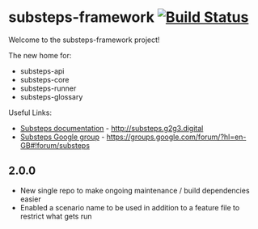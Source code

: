 substeps-framework [![Build Status](https://travis-ci.org/G2G3Digital/substeps-framework.svg)](https://travis-ci.org/G2G3Digital/substeps-framework)
===================

Welcome to the substeps-framework project!

The new home for:
 * substeps-api
 * substeps-core
 * substeps-runner
 * substeps-glossary

Useful Links:
 * [Substeps documentation](http://substeps.g2g3.digital) - http://substeps.g2g3.digital
 * [Substeps Google group](https://groups.google.com/forum/?hl=en-GB#!forum/substeps) - https://groups.google.com/forum/?hl=en-GB#!forum/substeps

2.0.0
-----
* New single repo to make ongoing maintenance / build dependencies easier
* Enabled a scenario name to be used in addition to a feature file to restrict what gets run
